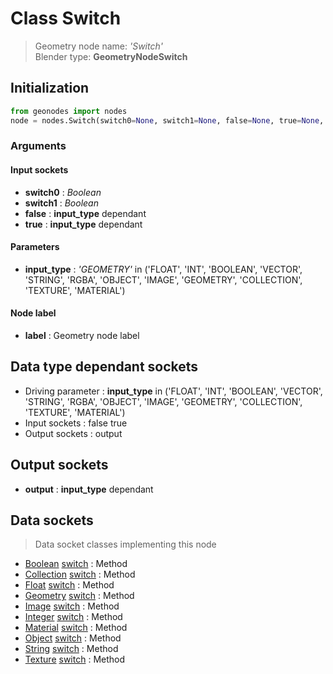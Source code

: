 
# Class Switch

> Geometry node name: _'Switch'_<br>Blender type:  **GeometryNodeSwitch**

## Initialization


```python
from geonodes import nodes
node = nodes.Switch(switch0=None, switch1=None, false=None, true=None, input_type='GEOMETRY', label=None)
```


### Arguments


#### Input sockets



- **switch0** : _Boolean_
- **switch1** : _Boolean_
- **false** : **input_type** dependant
- **true** : **input_type** dependant



#### Parameters



- **input_type** : _'GEOMETRY'_ in ('FLOAT', 'INT', 'BOOLEAN', 'VECTOR', 'STRING', 'RGBA', 'OBJECT', 'IMAGE', 'GEOMETRY', 'COLLECTION', 'TEXTURE', 'MATERIAL')



#### Node label



- **label** : Geometry node label



## Data type dependant sockets



- Driving parameter : **input_type** in ('FLOAT', 'INT', 'BOOLEAN', 'VECTOR', 'STRING', 'RGBA', 'OBJECT', 'IMAGE', 'GEOMETRY', 'COLLECTION', 'TEXTURE', 'MATERIAL')
- Input sockets : false true
- Output sockets : output



## Output sockets



- **output** : **input_type** dependant



## Data sockets

> Data socket classes implementing this node


- [Boolean](../sockets/Boolean.md) [switch](../sockets/Boolean.md#switch) : Method
- [Collection](../sockets/Collection.md) [switch](../sockets/Collection.md#switch) : Method
- [Float](../sockets/Float.md) [switch](../sockets/Float.md#switch) : Method
- [Geometry](../sockets/Geometry.md) [switch](../sockets/Geometry.md#switch) : Method
- [Image](../sockets/Image.md) [switch](../sockets/Image.md#switch) : Method
- [Integer](../sockets/Integer.md) [switch](../sockets/Integer.md#switch) : Method
- [Material](../sockets/Material.md) [switch](../sockets/Material.md#switch) : Method
- [Object](../sockets/Object.md) [switch](../sockets/Object.md#switch) : Method
- [String](../sockets/String.md) [switch](../sockets/String.md#switch) : Method
- [Texture](../sockets/Texture.md) [switch](../sockets/Texture.md#switch) : Method


